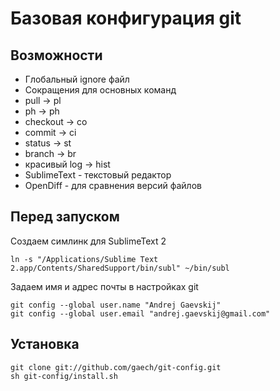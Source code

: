# Базовая конфигурация git

## Возможности
 * Глобальный ignore файл
 * Сокращения для основных команд
  * pull → pl
  * ph → ph
  * checkout → co
  * commit → ci
  * status → st
  * branch → br
  * красивый log → hist
 * SublimeText - текстовый редактор
 * OpenDiff - для сравнения версий файлов



## Перед запуском
Создаем симлинк для SublimeText 2

    ln -s "/Applications/Sublime Text 2.app/Contents/SharedSupport/bin/subl" ~/bin/subl

Задаем имя и адрес почты в настройках git

    git config --global user.name "Andrej Gaevskij"
    git config --global user.email "andrej.gaevskij@gmail.com"

## Установка
    git clone git://github.com/gaech/git-config.git
    sh git-config/install.sh
